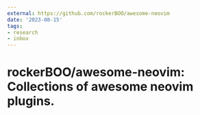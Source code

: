 ```yaml
---
external: https://github.com/rockerBOO/awesome-neovim
date: '2023-08-15'
tags:
- research
- inbox
---
```


# rockerBOO/awesome-neovim: Collections of awesome neovim plugins.
